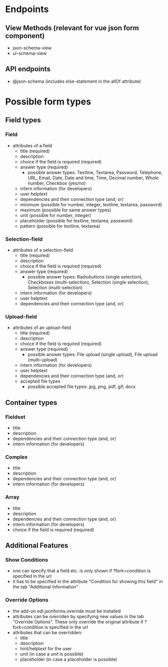# Endpoints

## View Methods (relevant for vue json form component)
- json-schema-view
- ui-schema-view

## API endpoints
- @json-schema (includes else-statement in the allOf attribute)

# Possible form types

## Field types

### Field
 - attributes of a field
   - title (required)
   - description
   - choice if the field is required (required)
   - answer type (required)
     - possible answer types: Textline, Textarea, Password, Telephone, URL, Email, Date, Date and time, Time, Decimal number, Whole number, Checkbox (yes/no)
   - intern information (for developers)
   - user helptext
   - dependencies and their connection type (and, or)
   - minimum (possible for number, integer, textline, textarea, password)
   - maximum (possible for same answer types)
   - unit (possible for number, integer)
   - placeholder (possible for textline, textarea, password)
   - pattern (possible for textline, textarea)

### Selection-field
 - attributes of a selection-field
   - title (required)
   - description
   - choice if the field is required (required)
   - answer type (required)
     - possible answer types: Radiobuttons (single selection), Checkboxes (multi-selection), Selection (single selection), Selection (multi-selection)
   - intern information (for developers)
   - user helptext
   - dependencies and their connection type (and, or)

### Upload-field
 - attributes of an upload-field
   - title (required)
   - description
   - choice if the field is required (required)
   - answer type (required)
     - possible answer types: File upload (single upload), File upload (multi-upload)
   - intern information (for developers)
   - user helptext
   - dependencies and their connection type (and, or)
   - accepted file types
     - possible accepted file types: jpg, png, pdf, gif, docx

## Container types

### Fieldset
 - title
 - description
 - dependencies and their connection type (and, or)
 - intern information (for developers)

### Complex
 - title
 - description
 - dependencies and their connection type (and, or)
 - intern information (for developers)

### Array
 - title
 - description
 - dependencies and their connection type (and, or)
 - intern information (for developers)
 - choice if the field is required (required)


## Additional Features

### Show Conditions
 - one can specify that a field etc. is only shown if ?fork=condition is specified in the url
 - it has to be specified in the attribute "Condition for showing this field" in the tab "Additional Information"

### Override Options
 - the add-on edi.jsonforms.override must be installed
 - attributes can be overriden by specifying new values in the tab "Override Options". These only override the original attribute if ?fork=condition is specified in the url
 - attributes that can be overridden:
   - title
   - description
   - hint/helptext for the user
   - unit (in case a unit is possible)
   - placeholder (in case a placeholder is possible)
